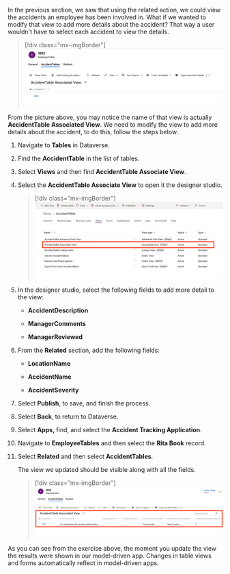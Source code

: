In the previous section, we saw that using the related action, we could view the accidents an employee has been involved in. What if we wanted to modify that view to add more details about the accident? That way a user wouldn't have to select each accident to view the details.

> [!div class="mx-imgBorder"]
> [![Screenshot of the AccidentTable Associated View.](../media/associated.png)](../media/associated.png#lightbox)

From the picture above, you may notice the name of that view is actually **AccidentTable Associated View**. We need to modify the view to add more details about the accident, to do this, follow the steps below.

1. Navigate to **Tables** in Dataverse.

1. Find the **AccidentTable** in the list of tables.

1. Select **Views** and then find **AccidentTable Associate View**.

1. Select the **AccidentTable Associate View** to open it the designer studio.

    > [!div class="mx-imgBorder"]
    > [![Screenshot of the AccidentTable Views tab.](../media/views.png)](../media/views.png#lightbox)

1. In the designer studio, select the following fields to add more detail to the view:

    - **AccidentDescription**

    - **ManagerComments**

    - **ManagerReviewed**

1. From the **Related** section, add the following fields:

    - **LocationName**

    - **AccidentName**

    - **AccidentSeverity**

1. Select **Publish**, to save, and finish the process.

1. Select **Back**, to return to Dataverse.

1. Select **Apps,** find, and select the **Accident Tracking Application**.

1. Navigate to **EmployeeTables** and then select the **Rita Book** record.

1. Select **Related** and then select **AccidentTables**.

    The view we updated should be visible along with all the fields.

    > [!div class="mx-imgBorder"]
    > [![Screenshot of AccidentTable Associated View showing the added fields.](../media/fields-added.png)](../media/fields-added.png#lightbox)

As you can see from the exercise above, the moment you update the view the results were shown in our model-driven app. Changes in table views and forms automatically reflect in model-driven apps.
